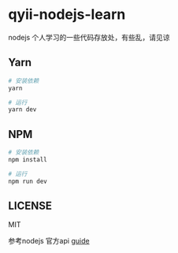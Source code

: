 # qyii-nodejs-learn
nodejs 个人学习的一些代码存放处，有些乱，请见谅

## Yarn

``` bash
# 安装依赖
yarn

# 运行
yarn dev
```

## NPM

``` bash
# 安装依赖
npm install

# 运行
npm run dev
```

## LICENSE
MIT

参考nodejs 官方api [guide](https://nodejs.org/dist/latest-v8.x/docs/api/)